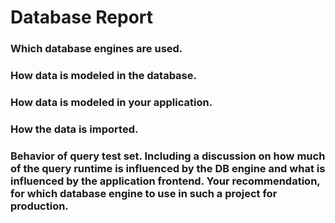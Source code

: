 
# Database Report

### Which database engines are used.

### How data is modeled in the database.

### How data is modeled in your application.

### How the data is imported.

### Behavior of query test set. Including a discussion on how much of the query runtime is influenced by the DB engine and what is influenced by the application frontend. Your recommendation, for which database engine to use in such a project for production.
